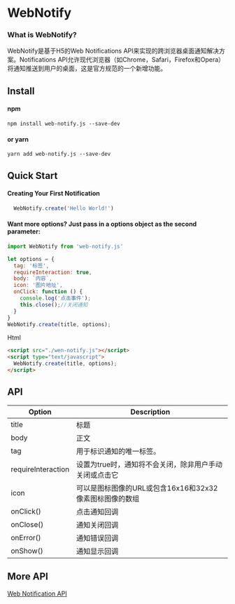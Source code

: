 # WebNotify

### What is WebNotify? ###

WebNotify是基于H5的Web Notifications API来实现的跨浏览器桌面通知解决方案。Notifications API允许现代浏览器（如Chrome，Safari，Firefox和Opera）将通知推送到用户的桌面，这是官方规范的一个新增功能。

## Install
#### npm

```
npm install web-notify.js --save-dev
```

#### or yarn

```
yarn add web-notify.js --save-dev
```


## Quick Start
#### Creating Your First Notification
```javascript
  WebNotify.create('Hello World!')
```
#### Want more options? Just pass in a options object as the second parameter:
``` javascript
import WebNotify from 'web-notify.js'

let options = {
  tag: '标签',
  requireInteraction: true,
  body: `内容`,
  icon: '图片地址',
  onClick: function () {
    console.log('点击事件');
    this.close();//关闭通知
  }
}
WebNotify.create(title, options);
```
Html
```html
<script src="./wen-notify.js"></script>
<script type="text/javascript">
  WebNotify.create(title, options);
</script>
```
## API
Option     | Description
-------- | ---
title    | 标题
body     | 正文
tag      | 用于标识通知的唯一标签。
requireInteraction     | 设置为true时，通知将不会关闭，除非用户手动关闭或点击它
icon     | 可以是图标图像的URL或包含16x16和32x32像素图标图像的数组
onClick()     | 点击通知回调
onClose()     | 通知关闭回调
onError()     | 通知错误回调
onShow()      | 通知显示回调

## More API
 [Web Notification API](https://developer.mozilla.org/zh-CN/docs/Web/API/notification/Using_Web_Notifications")
